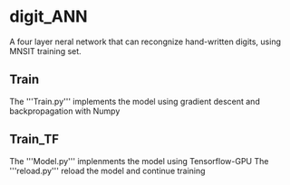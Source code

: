 # digit_ANN
A four layer neral network that can recongnize hand-written digits, using MNSIT training set.
## Train
The '''Train.py''' implements the model using gradient descent and backpropagation with Numpy
## Train_TF
The '''Model.py''' implenments the model using Tensorflow-GPU
The '''reload.py''' reload the model and continue training
